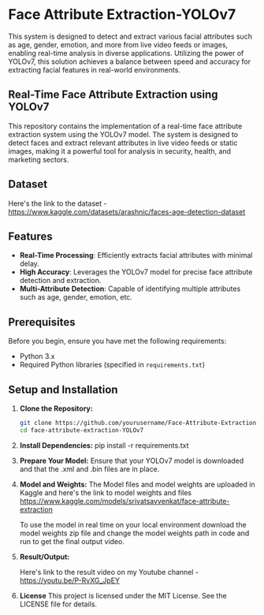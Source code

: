 # Face Attribute Extraction-YOLOv7
This system is designed to detect and extract various facial attributes such as age, gender, emotion, and more from live video feeds or images, enabling real-time analysis in diverse applications. Utilizing the power of YOLOv7, this solution achieves a balance between speed and accuracy for extracting facial features in real-world environments.

## Real-Time Face Attribute Extraction using YOLOv7

This repository contains the implementation of a real-time face attribute extraction system using the YOLOv7 model. The system is designed to detect faces and extract relevant attributes in live video feeds or static images, making it a powerful tool for analysis in security, health, and marketing sectors.

## Dataset

Here's the link to the dataset - https://www.kaggle.com/datasets/arashnic/faces-age-detection-dataset

## Features

- **Real-Time Processing**: Efficiently extracts facial attributes with minimal delay.
- **High Accuracy**: Leverages the YOLOv7 model for precise face attribute detection and extraction.
- **Multi-Attribute Detection**: Capable of identifying multiple attributes such as age, gender, emotion, etc.

## Prerequisites

Before you begin, ensure you have met the following requirements:

- Python 3.x
- Required Python libraries (specified in `requirements.txt`)

## Setup and Installation

1. **Clone the Repository:**
   ```bash
   git clone https://github.com/yourusername/Face-Attribute-Extraction-YOLOv7.git
   cd face-attribute-extraction-YOLOv7

2. **Install Dependencies:**
pip install -r requirements.txt

3. **Prepare Your Model:**
Ensure that your YOLOv7 model is downloaded and that the .xml and .bin files are in place.


4. **Model and Weights:**
   The Model files and model weights are uploaded in Kaggle and here's the link to model weights and files 
    https://www.kaggle.com/models/srivatsavvenkat/face-attribute-extraction

   To use the model in real time on your local environment download the model weights zip file and change the model weights path in code and run to get the final output 
   video.

6. **Result/Output:**

   Here's link to the result video on my Youtube channel - https://youtu.be/P-RvXG_JpEY

7. **License**
This project is licensed under the MIT License. See the LICENSE file for details.

